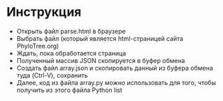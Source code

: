 # Инструкция
* Открыть файл parse.html в браузере
* Выбрать файл (который является html-страницей сайта PhyloTree.org)
* Ждать, пока обработается страница
* Полученный массив JSON скопируется в буфер обмена
* Создать файл array.json и скопировать данный из буфера обмена туда (Ctrl-V), сохранить
* Далее, код из файла array.py можно использовать для того, чтобы получить из этого файла Python list
